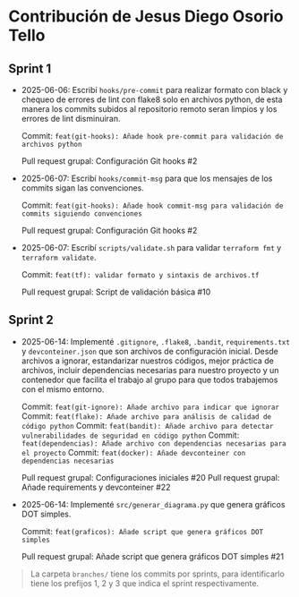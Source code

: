 # Contribución de Jesus Diego Osorio Tello 

## Sprint 1

- 2025-06-06: Escribí `hooks/pre-commit` para realizar formato con black y chequeo de errores de lint con flake8 solo en archivos python, de esta manera los commits subidos al repositorio remoto seran limpios y los errores de lint disminuiran.

    Commit: `feat(git-hooks): Añade hook pre-commit para validación de archivos python`

    Pull request grupal: Configuración Git hooks #2

- 2025-06-07: Escribí `hooks/commit-msg` para que los mensajes de los commits sigan las convenciones.

    Commit: `feat(git-hooks): Añade hook commit-msg para validación de commits siguiendo convenciones`

    Pull request grupal: Configuración Git hooks #2

- 2025-06-07: Escribí `scripts/validate.sh` para validar `terraform fmt` y `terraform validate`.  

  Commit: `feat(tf): validar formato y sintaxis de archivos.tf`

  Pull request grupal: Script de validación básica #10

## Sprint 2

- 2025-06-14: Implementé `.gitignore`, `.flake8`, `.bandit`, `requirements.txt` y `devconteiner.json` que son archivos de configuración inicial. Desde archivos a ignorar, estandarizar nuestros códigos, mejor práctica de archivos, incluir dependencias necesarias para nuestro proyecto y un contenedor que facilita el trabajo al grupo para que todos trabajemos con el mismo entorno.

    Commit: `feat(git-ignore): Añade archivo para indicar que ignorar`
    Commit: `feat(flake): Añade archivo para análisis de calidad de código python`
    Commit: `feat(bandit): Añade archivo para detectar vulnerabilidades de seguridad en código python`
    Commit: `feat(dependencias): Añade archivo con dependencias necesarias para el proyecto`
    Commit: `feat(docker): Añade devconteiner con dependencias necesarias`

    Pull request grupal: Configuraciones iniciales #20
    Pull request grupal: Añade requirements y devconteiner #22

- 2025-06-14: Implementé `src/generar_diagrama.py` que genera gráficos DOT simples.

    Commit: `feat(graficos): Añade script que genera gráficos DOT simples`

    Pull request grupal: Añade script que genera gráficos DOT simples #21


> La carpeta `branches/` tiene los commits por sprints, para identificarlo tiene los prefijos 1, 2 y 3 que indica el sprint respectivamente.